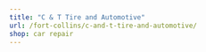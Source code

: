 ```yaml
---
title: "C & T Tire and Automotive"
url: /fort-collins/c-and-t-tire-and-automotive/
shop: car repair
---
```

